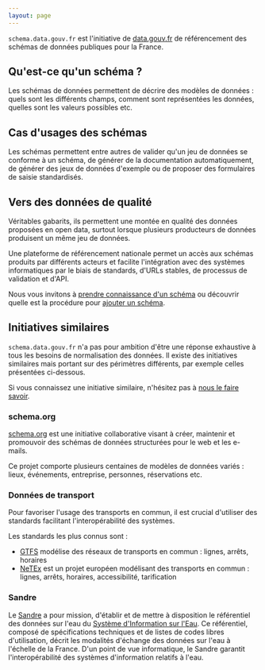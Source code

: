 ```yaml
---
layout: page
---
```


`schema.data.gouv.fr` est l'initiative de [data.gouv.fr](https://www.data.gouv.fr) de référencement des schémas de données publiques pour la France.

## Qu'est-ce qu'un schéma ?
Les schémas de données permettent de décrire des modèles de données : quels sont les différents champs, comment sont représentées les données, quelles sont les valeurs possibles etc.

## Cas d'usages des schémas
Les schémas permettent entre autres de valider qu'un jeu de données se conforme à un schéma, de générer de la documentation automatiquement, de générer des jeux de données d'exemple ou de proposer des formulaires de saisie standardisés.

## Vers des données de qualité
Véritables gabarits, ils permettent une montée en qualité des données proposées en open data, surtout lorsque plusieurs producteurs de données produisent un même jeu de données.

Une plateforme de référencement nationale permet un accès aux schémas produits par différents acteurs et facilite l'intégration avec des systèmes informatiques par le biais de standards, d'URLs stables, de processus de validation et d'API.

Nous vous invitons à [prendre connaissance d'un schéma](/etalab/schema-irve/latest.html) ou découvrir quelle est la procédure pour [ajouter un schéma](/documentation/ajouter-un-schema).

## Initiatives similaires

`schema.data.gouv.fr` n'a pas pour ambition d'être une réponse exhaustive à tous les besoins de normalisation des données. Il existe des initiatives similaires mais portant sur des périmètres différents, par exemple celles présentées ci-dessous.

Si vous connaissez une initiative similaire, n'hésitez pas à [nous le faire savoir](https://github.com/etalab/schema.data.gouv.fr/issues/new).

### schema.org
[schema.org](https://schema.org) est une initiative collaborative visant à créer, maintenir et promouvoir des schémas de données structurées pour le web et les e-mails.

Ce projet comporte plusieurs centaines de modèles de données variés : lieux, événements, entreprise, personnes, réservations etc.

### Données de transport
Pour favoriser l'usage des transports en commun, il est crucial d'utiliser des standards facilitant l'interopérabilité des systèmes.

Les standards les plus connus sont :

- [GTFS](https://developers.google.com/transit/gtfs) modélise des réseaux de transports en commun : lignes, arrêts, horaires
- [NeTEx](http://netex-cen.eu) est un projet européen modélisant des transports en commun : lignes, arrêts, horaires, accessibilité, tarification

### Sandre

Le [Sandre](http://www.sandre.eaufrance.fr) a pour mission, d'établir et de mettre à disposition le référentiel des données sur l'eau du [Système d'Information sur l'Eau](http://www.sandre.eaufrance.fr/concept/système-dinformation-sur-leau). Ce référentiel, composé de spécifications techniques et de listes de codes libres d'utilisation, décrit les modalités d'échange des données sur l'eau à l'échelle de la France. D'un point de vue informatique, le Sandre garantit l'interopérabilité des systèmes d'information relatifs à l'eau.

